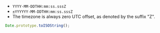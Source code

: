 - `YYYY-MM-DDTHH:mm:ss.sssZ`
- `±YYYYYY-MM-DDTHH:mm:ss.sssZ`
- The timezone is always zero UTC offset, as denoted by the suffix "Z".

```ts
Date.prototype.toISOString();
```
